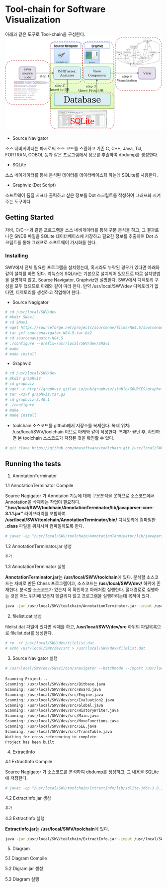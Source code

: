 # Tool-chain for Software Visualization
아래과 같은 도구로 Tool-chain을 구성한다.
![toolchain](./toolchain.png)
* Source Navigator

소스 네비게이터는 파서로써 소스 코드를 스캔하고 기존 C, C++, Java, Tcl, FORTRAN, COBOL 등과 같은 프로그램에서 정보를 추출하여 dbdump를 생성한다.

* SQLite

소스 네이게이터를 통해 분석된 데이터를 데이터베이스화 하는데 SQLite를 사용한다.

* Graphviz (Dot Script)

소프트웨어 품질 지표나 출력하고 싶은 정보를 Dot 스크립트를 작성하여 그래프화 시켜주는 도구이다.

## Getting Started

자바, C/C++과 같은 프로그램을 소스 네비게이터를 통해 구문 분석을 하고, 그 결과로 나온 SNDB 파일을 SQLite 데이터베이스에 저장하고 필요한 정보를 추출하여 Dot 스크립트를 통해 그래프로 소프트웨어 가시화를 한다. 

### Installing

SWV에서 전체 필요한 프로그램을 설치했는데, 혹시라도 누락된 경우가 있다면 아래와 같이 설치를 하면 된다. 리눅스에 SQLite는 기본으로 설치되어 있으므로 따로 설치방법을 설명하지 않고, Source Navigator, Graphviz만 설명한다. SWV에서 디렉토리 구성을 모두 했으므로 아래와 같이 따라 한다.
만약 /usr/local/SWV/dev 디렉토리가 없다면, 디렉토리를 생성하고 작업해야 한다.

* Source Nagigator

```bash
# cd /usr/local/SWV/dev
# mkdir SNavi
# cd SNavi
# wget https://sourceforge.net/projects/sourcenav/files/NG4.5/sourcenavigator-NG4.5.tar.bz2
# tar jxf sourcenavigator-NG4.5.tar.bz2
# cd sourcenavigator-NG4.5
# ./configure --prefix=/usr/local/SWV/dev/SNavi
# make
# make install

```

* Graphviz

```bash
# cd /usr/local/SWV/dev
# mkdir graphviz
# cd graphviz
# wget -c http://graphviz.gitlab.io/pub/graphviz/stable/SOURCES/graphviz.tar.gz
# tar -xzvf graphviz.tar.gz
# cd graphviz-2.40.1
# ./configure
# make
# make install

```

* toolchain 소스코드를 github에서 저장소를 복제한다.
복제 위치: /usr/local/SWV/toolchain 이므로 아래와 같이 작성한다. 복제가 끝난 후, 확인하면 본 toolchain 소스코드가 저장된 것을 확인할 수 있다.

```bash
# git clone https://github.com/moasoftware/toolchain.git /usr/local/SWV/toolchain
```

## Running the tests

1. AnnotationTerminator

1.1 AnnotationTerminator Compile

Source Nagigator 가 Annotaion 기능에 대해 구문분석을 못하므로  소스코드에서 Annotation을 삭제하는 작업이 필요하다.
**"/usr/local/SWV/toolchain/AnnotationTerminator/lib/javaparser-core-3.1.1.jar"** 라이브러리를 포함하여 
**/usr/local/SWV/toolchain/AnnotationTerminator/bin/** 디렉토리에 컴파일한 **.class** 파일을 위치시켜 컴파일하도록 한다.

```bash
# javac -cp "/usr/local/SWV/toolchain/AnnotationTerminator/lib/javaparser-core-3.1.1.jar" -sourcepath src -d /usr/local/SWV/toolchain/AnnotationTerminator/bin/ /usr/local/SWV/toolchain/AnnotationTerminator/src/open/swv/annotation_terminator/*.java
```

1.2 AnnotationTerminator.jar 생성
```bash
추가
```

1.3 AnnotationTerminator 실행

**AnnotationTerminator.jar**는 **/usr/local/SWV/toolchain**에 있다.
분석할 소스코드는 자바로 만든 Chess 프로그램이고, 소스코드는 **/usr/local/SWV/dev/** 하위에 존재한다.
분석할 소스코드가 있는지 꼭 확인하고 아래처럼 실행한다. 절대경로로 실행하는 것은 어느 위치에 있든지 헷갈리지 않고 프로그램을 실행하려는데 목적이 있다.

```bash
java -jar /usr/local/SWV/toolchain/AnnotationTerminator.jar -input /usr/local/SWV/dev/all_java_uci_ce/uci/MagnumChess_v4.00/src/magnumchess -output /usr/local/SWV/dev/src
```

2. filelist.dat 생성

filelist.dat 파일이 있다면 삭제를 하고, **/usr/local/SWV/dev/src** 하위의 파일목록으로 filelist.dat를 생성한다.

```bash
# rm -rf /usr/local/SWV/dev/filelist.dat
# echo /usr/local/SWV/dev/src > /usr/local/SWV/dev/filelist.dat
```

3. Source Navigator 실행

```bash
# /usr/local/SWV/dev/SNavi/bin/snavigator --batchmode --import /usr/local/SWV/dev/filelist.dat

Scanning Project...
Scanning: /usr/local/SWV/dev/src/Bitbase.java
Scanning: /usr/local/SWV/dev/src/Board.java
Scanning: /usr/local/SWV/dev/src/Engine.java
Scanning: /usr/local/SWV/dev/src/Evaluation2.java
Scanning: /usr/local/SWV/dev/src/Global.java
Scanning: /usr/local/SWV/dev/src/HistoryWriter.java
Scanning: /usr/local/SWV/dev/src/Main.java
Scanning: /usr/local/SWV/dev/src/MoveFunctions.java
Scanning: /usr/local/SWV/dev/src/SEE.java
Scanning: /usr/local/SWV/dev/src/TransTable.java
Waiting for cross-referencing to complete
Project has been built
```

4. ExtractInfo

4.1 ExtractInfo Compile

Source Nagigator 가 소스코드를 분석하여 dbdump를 생성하고, 그 내용을 SQLite에 저장한다.

```bash
# javac -cp "/usr/local/SWV/toolchain/ExtractInfo/lib/sqlite-jdbc-3.8.11.2.jar" -sourcepath src -d /usr/local/SWV/toolchain/ExtractInfo/bin/ /usr/local/SWV/toolchain/ExtractInfo/src/open/swv/main/ExtractInfo.java
```

4.2 ExtractInfo.jar 생성
```bash
추가
```

4.3 ExtractInfo 실행

**ExtractInfo.jar**는 **/usr/local/SWV/toolchain**에 있다.

```bash
java -jar /usr/local/SWV/toolchain/ExtractInfo.jar -input /usr/local/SWV/dev/all_java_uci_ce/uci/MagnumChess_v4.00/src/magnumchess -output /usr/local/SWV/dev/src
```

5. Diagram 

5.1 Diagram Compile

5.2 Digram.jar 생성

5.3 Diagram 실행



